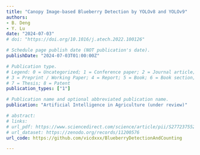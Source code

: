 ```yaml
---
title: "Canopy Image-based Blueberry Detection by YOLOv8 and YOLOv9"
authors: 
- B. Deng
- Y. Lu
date: "2024-07-03"
# doi: "https://doi.org/10.1016/j.atech.2022.100126"

# Schedule page publish date (NOT publication's date).
publishDate: "2024-07-03T01:00:00Z"

# Publication type.
# Legend: 0 = Uncategorized; 1 = Conference paper; 2 = Journal article;
# 3 = Preprint / Working Paper; 4 = Report; 5 = Book; 6 = Book section;
# 7 = Thesis; 8 = Patent
publication_types: ["1"]

# Publication name and optional abbreviated publication name.
publication: "Artificial Intelligence in Agriculture (under review)"

# abstract: 
# links:
# url_pdf: https://www.sciencedirect.com/science/article/pii/S2772375524000789
# url_dataset: https://zenodo.org/records/11200576
url_code: https://github.com/vicdxxx/BlueberryDetectionAndCounting

---
```

